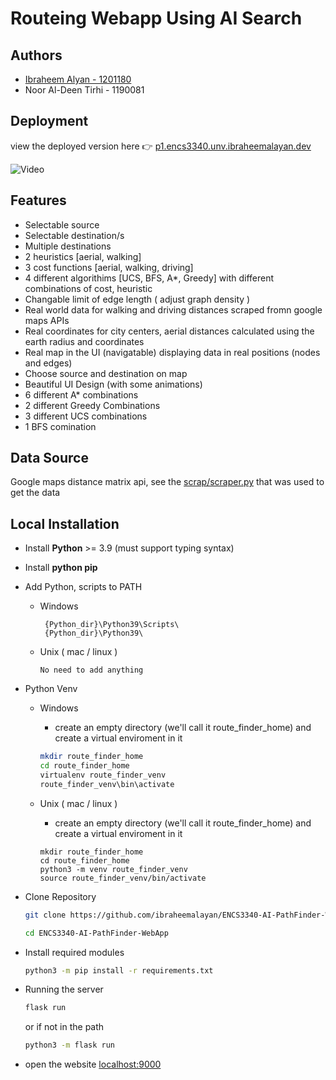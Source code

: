 # Routeing Webapp Using AI Search


## Authors

* [Ibraheem Alyan - 1201180](https://www.ibraheemalayan.dev/)    
* Noor Al-Deen Tirhi - 1190081    

## Deployment

view the deployed version here 👉 [p1.encs3340.unv.ibraheemalayan.dev](https://p1.encs3340.unv.ibraheemalayan.dev/)

![Video](https://i.ibb.co/SRDmD79/ENCS3340-webp-14-comppressed.webp)

## Features

* Selectable source
* Selectable destination/s
* Multiple destinations
* 2 heuristics [aerial, walking] 
* 3 cost functions  [aerial, walking, driving] 
* 4 different algorithims [UCS, BFS, A*, Greedy] with different combinations of cost, heuristic
* Changable limit of edge length ( adjust graph density )
* Real world data for walking and driving distances scraped fromn google maps APIs
* Real coordinates for city centers, aerial distances calculated using the earth radius and coordinates
* Real map in the UI (navigatable) displaying data in real positions (nodes and edges)
* Choose source and destination on map
* Beautiful UI Design (with some animations)
* 6 different A* combinations
* 2 different Greedy Combinations
* 3 different UCS combinations
* 1 BFS comination

## Data Source

Google maps distance matrix api, see the [scrap/scraper.py](scrap/scraper.py) that was used to get the data

## Local Installation

* Install **Python** >= 3.9 (must support typing syntax)
* Install **python pip**
* Add Python, scripts to PATH
    * Windows
       ``` 
        {Python_dir}\Python39\Scripts\
        {Python_dir}\Python39\
       ```
    
    * Unix ( mac / linux )
        
        ```
        No need to add anything
        ```

* Python Venv
    * Windows
        * create an empty directory (we'll call it route_finder_home) and create a virtual enviroment in it
        ```zsh
        mkdir route_finder_home
        cd route_finder_home
        virtualenv route_finder_venv
        route_finder_venv\bin\activate
        ```
    
    * Unix ( mac / linux )

        * create an empty directory (we'll call it route_finder_home) and create a virtual enviroment in it
        
        ```
        mkdir route_finder_home
        cd route_finder_home
        python3 -m venv route_finder_venv
        source route_finder_venv/bin/activate
        ```

* Clone Repository

    ```zsh
    git clone https://github.com/ibraheemalayan/ENCS3340-AI-PathFinder-WebApp    
    ```
    ```zsh
    cd ENCS3340-AI-PathFinder-WebApp    
    ```

* Install required modules

    ```zsh
    python3 -m pip install -r requirements.txt
    ```

* Running the server

    ```zsh    
    flask run    
    ```    
    or if not in the path
    ```zsh    
    python3 -m flask run    
    ```   


* open the website [localhost:9000](http://localhost:9000/)
